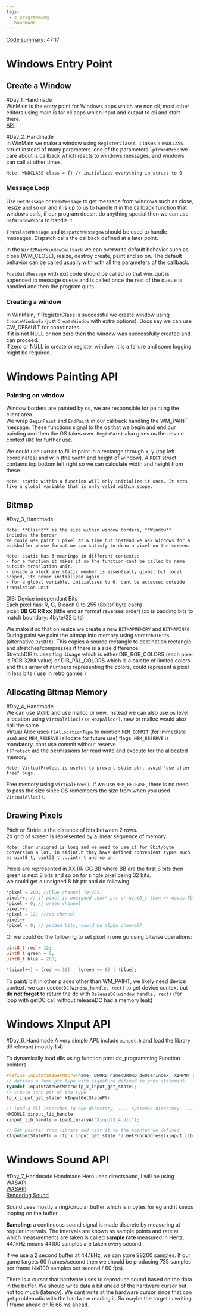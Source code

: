 ```yaml
---
tags:
 - c_programming
 - handmade
---
```

[Code summary](https://guide.handmadehero.org/code/day005/): 47:17  

# Windows Entry Point

## Create a Window
#Day_1_Handmade  
WinMain is the entry point for Windows apps which are non cli, most other editors using main is for cli apps which input and output to cli and start there.  
[API](https://learn.microsoft.com/en-us/windows/win32/api/winbase/nf-winbase-winmain)  

#Day_2_Handmade  
in WinMain we make a window using `RegisterClassA`, it takes a `WNDCLASS` struct instead of many parameters. one of the parameters `lpfnWndProc` we care about is callback which reacts to windows messages, and windows can call at other times.

```
Note: WNDCLASS class = {} // initializes everything in struct to 0
```

### Message Loop
Use `GetMessage` or `PeekMessage` to get message from windows such as close, resize and so on and it is up to us to handle it in the callback function that windows calls, if our program doesnt do anything special then we can use `DefWindowProcA` to handle it.

`TranslateMessage` and `DispatchMessageA` should be used to handle messages. Dispatch calls the callback defined at a later point.

In the `Win32MainWindowCallback` we can overwrite default behavior such as close (WM_CLOSE), resize, destroy create, paint and so on. The default behavior can be called usually with  with all the parameters of the callback.  

`PostQuitMessage` with exit code should be called so that wm_quit is appended to message queue and is called once the rest of the queue is handled and then the program quits.

### Creating a window

In WinMain, if RegisterClass is successful we create window using `CreateWindowEx` (just `CreateWindow` with extra options). Docs say we can use CW_DEFAULT for coordinates.  
If it is not NULL or non zero then the window was successfully created and can proceed.  
If zero or NULL in create or register window, it is a failure and some logging might be required. 

# Windows Painting API

### Painting on window
Window borders are painted by os, we are responsible for painting the client area.  
We wrap `BeginPaint` and `EndPaint` in our callback handling the WM_PAINT message. These functions signal to the os that we begin and end our painting and then the OS takes over.  `BeginPaint` also gives us the device context `HDC` for further use.

We could use `PatBlt` to fill in paint in a rectange through x, y (top left coordinates) and w, h (the width and height of window). A `RECT` struct contains top bottom left right so we can calculate width and height from these.  

```
Note: static within a function will only initialize it once. It acts like a global variable that is only valid within scope.  
```

## Bitmap
#Day_3_Handmade  
```
Note: **Client** is the size within window borders, **Window** includes the border
We could use paint 1 pixel at a time but instead we ask windows for a backbuffer whose format we can satisfy to draw a pixel on the screen.  
```

```
Note: static has 3 meanings in different contexts:
- for a function it makes it so the function cant be called by name outside translation unit.
- inside a block any static member is essentially global but local scoped, its never initialized again
- for a global variable, initializes to 0, cant be accessed outside translation unit
```

DIB: Device independant Bits  
Each pixel has: R, G, B each 0 to 255 (8bits/1byte each)  
pixel: **BB GG RR xx** (little endian format reverses order) (xx is padding  bits to match boundary: 4byte/32 bits)  

We make it so that on resize we create a new `BITMAPMEMORY` and `BITMAPINFO`.
During paint we paint the bitmap into memory using `StretchDIBits` (alternative `BitBlt`). This copies a source rectangle to destination rectangle and stretches/compresses if there  is a size difference.  
StretchDIBits uses flag iUsage which is either DIB_RGB_COLORS (each pixel is RGB 32bit value) or DIB_PAL_COLORS which is a palette of limited colors and thus array of numbers representing the colors, could represent a pixel in less bits ( use in retro games )  

## Allocating Bitmap Memory
#Day_4_Handmade  
We can use stdlib and use malloc or new, instead we can also use os level allocation using `VirtualAlloc()` or `HeapAlloc()`. new or malloc would also call the same.  
Virtual Alloc uses `flAllocationType` to mention `MEM_COMMIT` (for immediate use) and `MEM_RESERVE` (allocate for future use) flags. `MEM_RESERVE` is mandatory, cant use commit without reserve.  
`flProtect` are the permissions for read write and execute for the allocated memory.  

```
Note: VirtualProtect is useful to prevent stale ptr, avoid "use after free" bugs.
```

Free memory using `VirtualFree()`. If we use `MEM_RELEASE`, there is no need to pass the size since OS remembers the size from when you used `VirtualAlloc()`.

## Drawing Pixels
Pitch or Stride is the distance of bits between 2 rows.  
2d grid of screen is represented by a linear sequence of memory.  

```
Note: char unsigned is long and we need to use it for 8bit/byte conversion a lot. in stdint.h they have defined convenient types such as uint8_t, uint32_t ...intr_t and so on.
```

Pixels are represented in XX RR GG BB where BB are the first 8 bits then green is next 8 bits and so on for single pixel being 32 bits.  
we could get a unsigned 8 bit ptr and do following:  
```C
*pixel = 208; //blue channel (0-255)
pixel++; // if pixel is unsigned char* ptr or uint8_t then ++ moves 8bits
*pixel = 0; // green channel
pixel++;
*pixel = 12; //red channel
pixel++
*pixel = 0; // padded bits, could be alpha channel?
```
Or we could do the following to set pixel in one go using bitwise operations:  
```C
uint8_t red = 12;
uint8_t green = 0;
uint8_t blue = 208;

*(pixel++) = (red << 16) | (green << 8) | (blue);
```

To paint/ blit in other places other than WM_PAINT, we likely need device context.
we can use`GetDC(window_handle, rect)` to get device context but **do not forget** to return the dc with `ReleaseDC(window_handle, rect)` (for loop with getDC call without releaseDC had a memory leak)


# Windows XInput API
#Day_6_Handmade 
A very simple API.
include `xinput.h` and load the library dll relevant (mostly 1.4)

To dynamically load dlls using function ptrs:
#c_programming Function pointers
```cpp
#define InputStateGetMacro(name) DWORD name(DWORD dwUserIndex, XINPUT_STATE* pState)
// defines a func ptr type with signature defined in prev statement
typedef InputStateGetMacro(fp_x_input_get_state); 
// create func ptr of the type
fp_x_input_get_state* XInputGetStatePtr 

// load a dll (searches in exe directory, ..., System32 directory, ...)
HMODULE xinput_lib_handle;
xinput_lib_handle = LoadLibraryA("Xinput1_4.dll");

// Get pointer from library and cast it to the pointer we defined
XInputGetStatePtr = (fp_x_input_get_state *) GetProcAddress(xinput_lib_handle, "XInputGetState");
```


# Windows Sound API
#Day_7_Handmade
Handmade Hero uses directsound, I will be using WASAPI.  
[WASAPI](https://learn.microsoft.com/en-us/windows/win32/coreaudio/wasapi)  
[Rendering Sound](https://learn.microsoft.com/en-us/windows/win32/coreaudio/rendering-a-stream)  

Sound uses mostly a ring/circular buffer which is n bytes for eg and it keeps looping on the buffer.

**Sampling**: a continuous sound signal is made discrete by measuring at regular intervals. The intervals are known as sample points and rate at which measurements are taken is called **sample rate** measured in Hertz. 44.1kHz means 44100 samples are taken every second.

If we use a 2 second buffer at 44.1kHz, we can store 98200 samples. If our game targets 60 frames/second then we should be producing 735 samples per frame (44100  samples per second / 60 fps).

There is a cursor that hardware uses to reproduce sound based on the data in the buffer. We should write data a bit ahead of the hardware cursor but not too much (latency). We cant write at the hardware cursor since that can get problematic with the hardware reading it. So maybe the target is writing 1 frame ahead or 16.66 ms ahead.